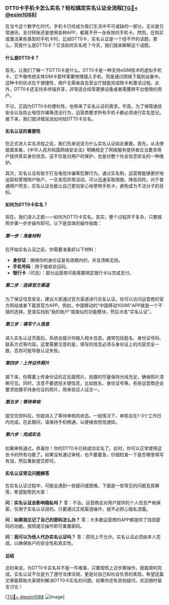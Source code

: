 ### DTT0卡手机卡怎么实名？轻松搞定实名认证全流程[[TG💪+ @esim1088](https://t.me/s/esim1088)]

在当今这个数字化时代，手机卡已经成为我们生活中不可或缺的一部分。无论是日常通讯、支付转账还是使用各种APP，都离不开一张有效的手机卡。然而，在购买或激活某些类型的手机卡时，比如DTT0卡，实名认证是一个绕不开的话题。那么，究竟什么是DTT0卡？它该如何实名呢？今天，我们就来聊聊这个话题。

#### 什么是DTT0卡？

首先，让我们了解一下DTT0卡是什么。DTT0卡是一种支持eSIM技术的虚拟手机卡，它不像传统实体SIM卡那样需要物理插入手机，而是通过网络下载到设备中。这种卡的优点在于便捷性，用户无需亲自去营业厅就能完成购卡和激活过程。此外，DTT0卡还支持多终端共享，非常适合经常更换设备或者需要跨平台使用的用户。

不过，正因为DTT0卡的便利性，也带来了实名认证的需求。毕竟，为了保障通信安全以及防止电信诈骗等违法行为，运营商要求所有手机卡都必须进行实名登记。接下来，我们就详细说说如何给DTT0卡实名。

#### 实名认证的重要性

在正式进入实名流程之前，我们先来说说为什么实名认证如此重要。首先，从法律层面来看，《中华人民共和国网络安全法》明确规定了网络服务提供者应当要求用户提供真实身份信息。这不仅是对用户的保护，也是对整个社会信息安全的一种维护。

其次，实名认证有助于打击电信诈骗等犯罪行为。通过实名制，运营商能够更好地追踪和管理用户账户，一旦发现异常活动，可以迅速采取措施，降低风险。对于普通用户而言，实名认证也能让自己更加安心地使用手机卡，避免成为不法分子的目标。

#### 如何为DTT0卡实名？

现在，我们进入正题——如何为DTT0卡实名。其实，整个过程并不复杂，只要按照步骤一步步操作即可。以下是具体的操作指南：

##### 第一步：准备材料

在开始实名认证之前，你需要准备好以下材料：
- **身份证**：确保你的身份证是有效期内的，并且清晰无损。
- **手机号码**：用于接收验证码。
- **银行卡**（可选）：部分运营商可能需要绑定银行卡以完成支付。

##### 第二步：选择官方渠道

为了保证信息安全，建议大家通过官方渠道进行实名认证。你可以访问运营商的官方网站或者下载其官方APP。例如，中国移动的“中国移动10086”APP就是一个不错的选择。登录后找到“我的账户”或类似的功能模块，然后点击“实名认证”。

##### 第三步：填写个人信息

进入实名认证页面后，系统会提示你输入相关信息。通常包括姓名、身份证号码、联系方式等内容。这里需要注意的是，填写的信息必须与身份证上的内容完全一致，否则可能导致认证失败。

##### 第四步：上传证件照片

接下来，你需要上传身份证的正反面照片。拍摄时尽量保持光线充足，确保照片清晰可见。同时，注意不要遮挡关键信息，比如姓名、身份证号等。有些运营商还会要求拍摄手持身份证的照片，用来验证人证合一。

##### 第五步：等待审核

提交完资料后，你就进入了等待审核的状态。一般情况下，审核会在1-3个工作日内完成。在此期间，请保持手机畅通，以便接收短信通知。

##### 第六步：完成实名

如果审核通过，恭喜你！你的DTT0卡已经成功实名了。此时，你可以正常使用这张卡的所有功能了。如果没有通过审核，也不要着急，仔细检查一下是否哪里填写有误，然后重新提交即可。

#### 实名认证常见问题解答

在实名认证过程中，可能会遇到一些疑问或困难。下面是一些常见的问题及其解答，希望能帮到大家：

**问：实名认证会影响隐私吗？**
答：不会。运营商会对用户提供的个人信息严格保密，仅用于实名认证目的。只要通过正规渠道操作，就不必担心隐私泄露。

**问：如果我忘记了自己的密码怎么办？**
答：大多数运营商的APP都提供了找回密码的功能。按照提示操作即可重置密码。

**问：我可以为他人代办实名认证吗？**
答：原则上不允许。实名认证必须由本人完成，以确保账户的安全性和真实性。

#### 总结

总的来说，为DTT0卡实名并不是一件难事，只要按照上述步骤操作，就能顺利完成。实名认证不仅是为了遵守法律法规，更是对自己和社会负责的表现。希望这篇文章能帮助大家顺利解决DTT0卡实名的问题。如果你还有其他疑问，欢迎随时留言讨论！

[[TG💪+ @esim1088](https://t.me/s/esim1088) ![Image](https://i.postimg.cc/4NQfJmqS/Snipaste-2025-05-13-00-14-12.png)]